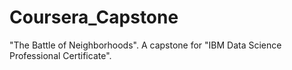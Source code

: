 # Coursera_Capstone
"The Battle of Neighborhoods". A capstone for "IBM Data Science Professional Certificate".

